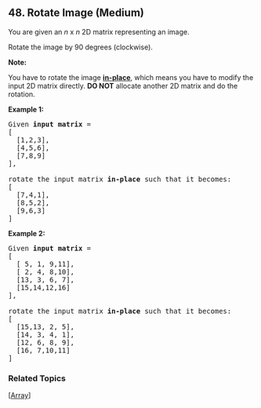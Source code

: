<!--|This file generated by command(leetcode description); DO NOT EDIT.    |-->
<!--+----------------------------------------------------------------------+-->
<!--|@author    Openset <openset.wang@gmail.com>                           |-->
<!--|@link      https://github.com/openset                                 |-->
<!--|@home      https://github.com/openset/leetcode                        |-->
<!--+----------------------------------------------------------------------+-->

## 48. Rotate Image (Medium)

<p>You are given an <em>n</em> x <em>n</em> 2D matrix representing an image.</p>

<p>Rotate the image by 90 degrees (clockwise).</p>

<p><strong>Note:</strong></p>

<p>You have to rotate the image <a href="https://en.wikipedia.org/wiki/In-place_algorithm" target="_blank"><strong>in-place</strong></a>, which means you have to modify the input 2D matrix directly. <strong>DO NOT</strong> allocate another 2D matrix and do the rotation.</p>

<p><strong>Example 1:</strong></p>

<pre>
Given <strong>input matrix</strong> = 
[
  [1,2,3],
  [4,5,6],
  [7,8,9]
],

rotate the input matrix <strong>in-place</strong> such that it becomes:
[
  [7,4,1],
  [8,5,2],
  [9,6,3]
]
</pre>

<p><strong>Example 2:</strong></p>

<pre>
Given <strong>input matrix</strong> =
[
  [ 5, 1, 9,11],
  [ 2, 4, 8,10],
  [13, 3, 6, 7],
  [15,14,12,16]
], 

rotate the input matrix <strong>in-place</strong> such that it becomes:
[
  [15,13, 2, 5],
  [14, 3, 4, 1],
  [12, 6, 8, 9],
  [16, 7,10,11]
]
</pre>


### Related Topics
[[Array](https://github.com/openset/leetcode/tree/master/tag/array/README.md)] 